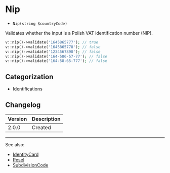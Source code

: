 # Nip

- `Nip(string $countryCode)`

Validates whether the input is a Polish VAT identification number (NIP).

```php
v::nip()->validate('1645865777'); // true
v::nip()->validate('1645865778'); // false
v::nip()->validate('1234567890'); // false
v::nip()->validate('164-586-57-77'); // false
v::nip()->validate('164-58-65-777'); // false
```

## Categorization

- Identifications

## Changelog

Version | Description
--------|-------------
  2.0.0 | Created

***
See also:

- [IdentityCard](IdentityCard.md)
- [Pesel](Pesel.md)
- [SubdivisionCode](SubdivisionCode.md)
